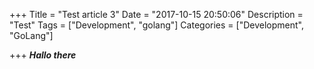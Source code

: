 +++
Title = "Test article 3"
Date = "2017-10-15 20:50:06"
Description = "Test"
Tags = ["Development", "golang"]
Categories = ["Development", "GoLang"]

+++
***Hallo there***
